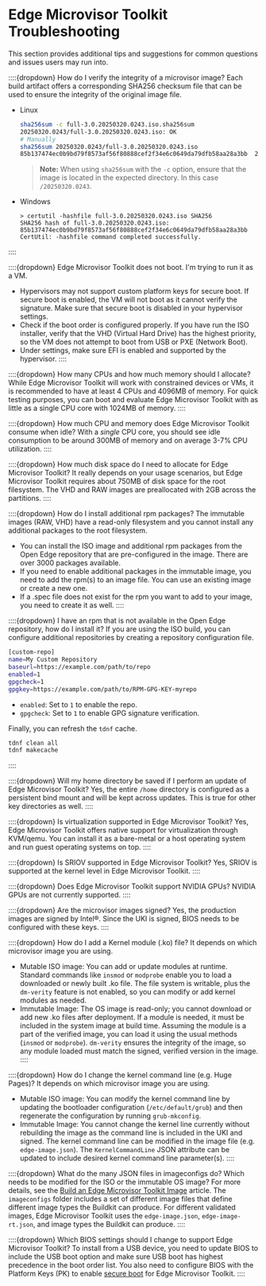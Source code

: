 # Edge Microvisor Toolkit Troubleshooting

This section provides additional tips and suggestions for common questions
and issues users may run into.

::::{dropdown} How do I verify the integrity of a microvisor image?
Each build artifact offers a corresponding SHA256 checksum file that can be used to ensure
the integrity of the original image file.

- Linux
  ```bash
  sha256sum -c full-3.0.20250320.0243.iso.sha256sum
  20250320.0243/full-3.0.20250320.0243.iso: OK
  # Manually
  sha256sum 20250320.0243/full-3.0.20250320.0243.iso
  85b137474ec0b9bd79f8573af56f80888cef2f34e6c0649da79dfb58aa28a3bb  20250320.0243/full-3.0.20250320.0243.iso
  ```

  > **Note:**
    When using `sha256sum` with the `-c` option, ensure that the image is located in the
    expected directory. In this case `/20250320.0243`.

- Windows
  ```winbatch
  > certutil -hashfile full-3.0.20250320.0243.iso SHA256
  SHA256 hash of full-3.0.20250320.0243.iso:
  85b137474ec0b9bd79f8573af56f80888cef2f34e6c0649da79dfb58aa28a3bb
  CertUtil: -hashfile command completed successfully.
  ```
::::

::::{dropdown} Edge Microvisor Toolkit does not boot. I'm trying to run it as a VM.
- Hypervisors may not support custom platform keys for secure boot. If secure
  boot is enabled, the VM will not boot as it cannot verify the signature. Make sure
  that secure boot is disabled in your hypervisor settings.
- Check if the boot order is configured properly. If you have run the ISO
  installer, verify that the VHD (Virtual Hard Drive) has the highest priority, so the
  VM does not attempt to boot from USB or PXE (Network Boot).
- Under settings, make sure EFI is enabled and supported by the hypervisor.
::::


::::{dropdown} How many CPUs and how much memory should I allocate?
While Edge Microvisor Toolkit will work with constrained devices or VMs,
it is recommended to have at least 4 CPUs and 4096MB of memory. For quick
testing purposes, you can boot and evaluate Edge Microvisor Toolkit with as little as
a single CPU core with 1024MB of memory.
::::


::::{dropdown} How much CPU and memory does Edge Microvisor Toolkit consume when idle?
With a *single* CPU core, you should see idle consumption to be around 300MB of memory and
on average 3-7% CPU utilization.
::::


::::{dropdown} How much disk space do I need to allocate for Edge Microvisor Toolkit?
It really depends on your usage scenarios, but Edge Microvisor Toolkit
requires about 750MB of disk space for the root filesystem. The VHD and RAW
images are preallocated with 2GB across the partitions.
::::


::::{dropdown} How do I install additional rpm packages?
The immutable images (RAW, VHD) have a read-only filesystem and you cannot install any
additional packages to the root filesystem.

- You can install the ISO image and additional rpm packages from the Open
  Edge repository that are pre-configured in the image. There are over 3000
  packages available.
- If you need to enable additional packages in the immutable image, you need
  to add the rpm(s) to an image file. You can use an existing image or create a new one.
- If a .spec file does not exist for the rpm you want to add to your image,
  you need to create it as well.
::::


::::{dropdown} I have an rpm that is not available in the Open Edge repository, how do I install it?
If you are using the ISO build, you can configure additional
repositories by creating a repository configuration file.
```bash
[custom-repo]
name=My Custom Repository
baseurl=https://example.com/path/to/repo
enabled=1
gpgcheck=1
gpgkey=https://example.com/path/to/RPM-GPG-KEY-myrepo
```
- `enabled`: Set to `1` to enable the repo.
- `gpgcheck`: Set to `1` to enable GPG signature verification.

Finally, you can refresh the `tdnf` cache.
```bash
tdnf clean all
tdnf makecache
```
::::


::::{dropdown} Will my home directory be saved if I perform an update of Edge Microvisor Toolkit?
Yes, the entire `/home` directory is configured as a persistent bind mount and will be kept
across updates. This is true for other key directories as well.
::::


::::{dropdown} Is virtualization supported in Edge Microvisor Toolkit?
Yes, Edge Microvisor Toolkit offers native support for virtualization through KVM/qemu.
You can install it as a bare-metal or a host operating system and run guest operating systems
on top.
::::


::::{dropdown} Is SRIOV supported in Edge Microvisor Toolkit?
Yes, SRIOV is supported at the kernel level in Edge Microvisor Toolkit.
::::


::::{dropdown} Does Edge Microvisor Toolkit support NVIDIA GPUs?
NVIDIA GPUs are not currently supported.
::::


::::{dropdown} Are the microvisor images signed?
Yes, the production images are signed by Intel®. Since the UKI is signed, BIOS needs to be
configured with these keys.
::::


::::{dropdown} How do I add a Kernel module (.ko) file?
It depends on which microvisor image you are using.

- Mutable ISO image: You can add or update modules at runtime. Standard commands like
  `insmod` or `modprobe` enable you to load a downloaded or newly built .ko file.
  The file system is writable, plus the `dm‑verity` feature is not enabled,
  so you can modify or add kernel modules as needed.
- Immutable Image: The OS image is read-only; you cannot download or add new .ko
  files after deployment. If a module is needed, it must be included in the system
  image at build time. Assuming the module is a part of the verified image, you can
  load it using the usual methods (`insmod` or `modprobe`). `dm‑verity` ensures the
  integrity of the image, so any module loaded must match the signed, verified
  version in the image.
::::

::::{dropdown} How do I change the kernel command line (e.g. Huge Pages)?
It depends on which microvisor image you are using.

- Mutable ISO image: You can modify the kernel command line by updating the bootloader
  configuration (`/etc/default/grub`) and then regenerate the configuration by
  running `grub-mkconfig`.
- Immutable Image: You cannot change the kernel line currently without rebuilding
  the image as the command line is included in the UKI and signed. The kernel
  command line can be modified in the image file (e.g. `edge-image.json`). The
  `KernelCommandLine` JSON attribute can be updated to include desired kernel command
  line parameter(s).
::::

::::{dropdown} What do the many JSON files in imageconfigs do? Which needs to be modified for the ISO or the immutable OS image?
For more details, see the [Build an Edge Microvisor Toolkit Image](./get-started/building-howto.md)
article. The `imageconfigs` folder includes a set of different image files that define
different image types the Buildkit can produce. For different validated images,
Edge Microvisor Toolkit uses the `edge-image.json`, `edge-image-rt.json`, and image types the
Buildkit can produce.
::::

::::{dropdown} Which BIOS settings should I change to support Edge Microvisor Toolkit?
To install from a USB device, you need to update BIOS to include the
USB boot option and make sure USB boot has highest precedence in the
boot order list. You also need to configure BIOS with the Platform Keys (PK) to enable
[secure boot](./get-started/sb-howto.md) for Edge Microvisor Toolkit.
::::